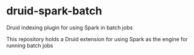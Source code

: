 # druid-spark-batch
Druid indexing plugin for using Spark in batch jobs

This repository holds a Druid extension for using Spark as the engine for running batch jobs
